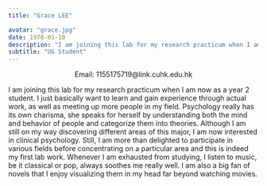 ```yaml
---
title: "Grace LEE"

avatar: "grace.jpg"
date: 1970-01-10
description: "I am joining this lab for my research practicum when I am now as a year 2 student. I just ..."
subtitle: "UG Student"
---
```

<p align="center">
    Email: 1155175719@link.cuhk.edu.hk
</p>

I am joining this lab for my research practicum when I am now as a year 2 student. I just basically want to learn and gain experience through actual work, as well as meeting up more people in my field. Psychology really has its own charisma, she speaks for herself by understanding both the mind and behavior of people and categorize them into theories. Although I am still on my way discovering different areas of this major, I am now interested in clinical psychology. Still, I am more than delighted to participate in various fields before concentrating on a particular area and this is indeed my first lab work. Whenever I am exhausted from studying, I listen to music, be it classical or pop, always soothes me really well. I am also a big fan of novels that I enjoy visualizing them in my head far beyond watching movies.
